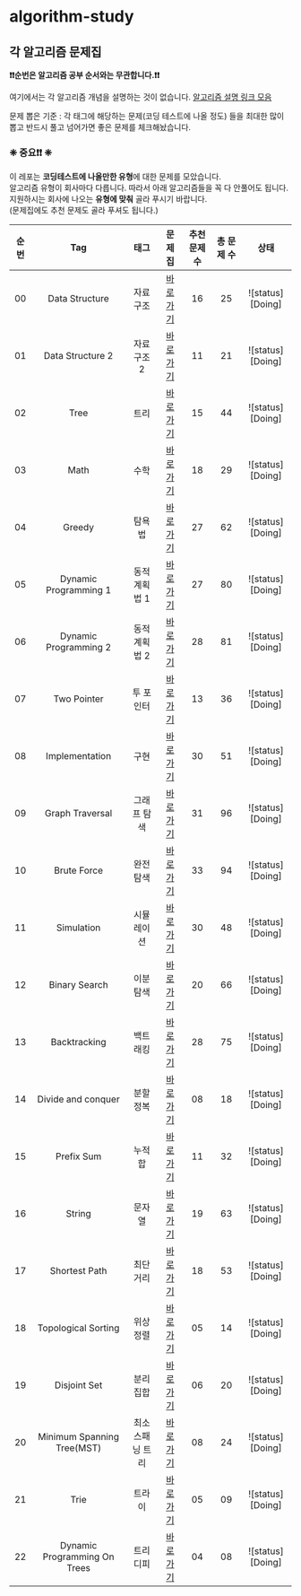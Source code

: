 # algorithm-study
## 각 알고리즘 문제집

**❗️❗️순번은 알고리즘 공부 순서와는 무관합니다.❗️❗️**

여기에서는 각 알고리즘 개념을 설명하는 것이 없습니다. [알고리즘 설명 링크 모음](./link_for_study.md)

문제 뽑은 기준 : 각 태그에 해당하는 문제(코딩 테스트에 나올 정도) 들을 최대한 많이 뽑고 반드시 풀고 넘어가면 좋은 문제를 체크해놨습니다.

### **❈ 중요❗️❗️ ❈**

이 레포는 **코딩테스트에 나올만한 유형**에 대한 문제를 모았습니다.   
알고리즘 유형이 회사마다 다릅니다. 따라서 아래 알고리즘들을 꼭 다 안풀어도 됩니다.  
지원하시는 회사에 나오는 **유형에 맞춰** 골라 푸시기 바랍니다.  
(문제집에도 추천 문제도 골라 푸셔도 됩니다.)

| 순번 | Tag                          | 태그                | 문제집    | 추천 문제 수 | 총 문제 수 |  상태             |
| :--: | :--------------------------: | :-----------------: | :------:  | :---------:  | :------: |:---------------:|
| 00 | Data Structure | 자료구조 | [바로가기](./algorithms/data_structure) | 16 | 25 | ![status][Doing] |
| 01 | Data Structure 2 | 자료구조 2 | [바로가기](./algorithms/data_structure2) | 11 | 21 | ![status][Doing] |
| 02 | Tree | 트리 | [바로가기](./algorithms/tree) | 15 | 44 | ![status][Doing] |
| 03 | Math | 수학 | [바로가기](./algorithms/math) | 18 | 29 | ![status][Doing] |
| 04 | Greedy | 탐욕법 | [바로가기](./algorithms/greedy) | 27 | 62 | ![status][Doing] |
| 05 | Dynamic Programming 1 | 동적계획법 1 | [바로가기](./algorithms/dynamic_programming_1) | 27 | 80 | ![status][Doing] |
| 06 | Dynamic Programming 2 | 동적계획법 2 | [바로가기](./algorithms/dynamic_programming_2) | 28 | 81 | ![status][Doing] |
| 07 | Two Pointer | 투 포인터 | [바로가기](./algorithms/two_pointer) | 13 | 36 | ![status][Doing] |
| 08 | Implementation | 구현 | [바로가기](./algorithms/implementation) | 30 | 51 | ![status][Doing] |
| 09 | Graph Traversal | 그래프 탐색 | [바로가기](./algorithms/graph_traversal) | 31 | 96 | ![status][Doing] |
| 10 | Brute Force | 완전탐색 | [바로가기](./algorithms/brute_force) | 33 | 94 | ![status][Doing] |
| 11 | Simulation | 시뮬레이션 | [바로가기](./algorithms/simulation) | 30 | 48 | ![status][Doing] |
| 12 | Binary Search | 이분탐색 | [바로가기](./algorithms/binary_search) | 20 | 66 | ![status][Doing] |
| 13 | Backtracking | 백트래킹 | [바로가기](./algorithms/backtracking) | 28 | 75 | ![status][Doing] |
| 14 | Divide and conquer | 분할정복 | [바로가기](./algorithms/divide_and_conquer) | 08 | 18 | ![status][Doing] |
| 15 | Prefix Sum | 누적 합 | [바로가기](./algorithms/prefix_sum) | 11 | 32 | ![status][Doing] |
| 16 | String | 문자열 | [바로가기](./algorithms/string) | 19 | 63 | ![status][Doing] |
| 17 | Shortest Path | 최단거리 | [바로가기](./algorithms/shortest_path) | 18 | 53 | ![status][Doing] |
| 18 | Topological Sorting | 위상정렬 | [바로가기](./algorithms/topological_sorting) | 05 | 14 | ![status][Doing] |
| 19 | Disjoint Set | 분리 집합 | [바로가기](./algorithms/disjoint_set) | 06 | 20 | ![status][Doing] |
| 20 | Minimum Spanning Tree(MST) | 최소 스패닝 트리 | [바로가기](./algorithms/minimum_spanning_tree) | 08 | 24 | ![status][Doing] |
| 21 | Trie | 트라이 | [바로가기](./algorithms/trie) | 05 | 09 | ![status][Doing] |
| 22 | Dynamic Programming On Trees | 트리디피 | [바로가기](./algorithms/dynamic_programming_on_trees) | 04 | 08 | ![status][Doing] |
